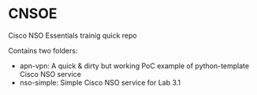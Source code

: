 # CNSOE
Cisco NSO Essentials trainig quick repo

Contains two folders:
- apn-vpn: A quick & dirty but working PoC example of python-template Cisco NSO service
- nso-simple: Simple Cisco NSO service for Lab 3.1
